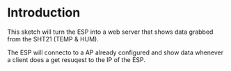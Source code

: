 # Introduction

This sketch will turn the ESP into a web server that shows data grabbed from the SHT21 (TEMP & HUM).

The ESP will connecto to a AP already configured and show data whenever a client does a get resuqest to the IP of the ESP.